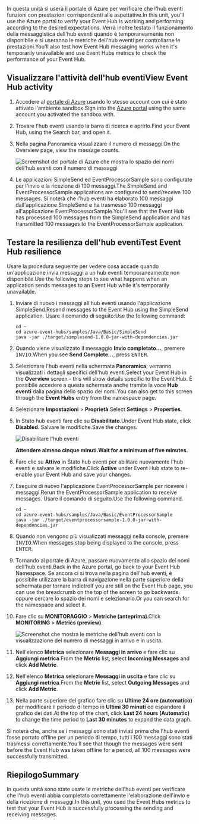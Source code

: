<span data-ttu-id="e9b1d-101">In questa unità si userà il portale di Azure per verificare che l'hub eventi funzioni con prestazioni corrispondenti alle aspettative.</span><span class="sxs-lookup"><span data-stu-id="e9b1d-101">In this unit, you'll use the Azure portal to verify your Event Hub is working and performing according to the desired expectations.</span></span> <span data-ttu-id="e9b1d-102">Verrà inoltre testato il funzionamento della messaggistica dell'hub eventi quando è temporaneamente non disponibile e si useranno le metriche dell'hub eventi per controllarne le prestazioni.</span><span class="sxs-lookup"><span data-stu-id="e9b1d-102">You'll also test how Event Hub messaging works when it's temporarily unavailable and use Event Hubs metrics to check the performance of your Event Hub.</span></span>

## <a name="view-event-hub-activity"></a><span data-ttu-id="e9b1d-103">Visualizzare l'attività dell'hub eventi</span><span class="sxs-lookup"><span data-stu-id="e9b1d-103">View Event Hub activity</span></span>

1. <span data-ttu-id="e9b1d-104">Accedere al [portale di Azure](https://portal.azure.com/learn.docs.microsoft.com?azure-portal=true) usando lo stesso account con cui è stato attivato l'ambiente sandbox.</span><span class="sxs-lookup"><span data-stu-id="e9b1d-104">Sign into the [Azure portal](https://portal.azure.com/learn.docs.microsoft.com?azure-portal=true) using the same account you activated the sandbox with.</span></span>

1. <span data-ttu-id="e9b1d-105">Trovare l'hub eventi usando la barra di ricerca e aprirlo.</span><span class="sxs-lookup"><span data-stu-id="e9b1d-105">Find your Event Hub, using the Search bar, and open it.</span></span>

1. <span data-ttu-id="e9b1d-106">Nella pagina Panoramica visualizzare il numero di messaggi.</span><span class="sxs-lookup"><span data-stu-id="e9b1d-106">On the Overview page, view the message counts.</span></span>

    ![Screenshot del portale di Azure che mostra lo spazio dei nomi dell'hub eventi con il numero di messaggi](../media/6-view-messages.png)

1. <span data-ttu-id="e9b1d-108">Le applicazioni SimpleSend ed EventProcessorSample sono configurate per l'invio e la ricezione di 100 messaggi.</span><span class="sxs-lookup"><span data-stu-id="e9b1d-108">The SimpleSend and EventProcessorSample applications are configured to send/receive 100 messages.</span></span> <span data-ttu-id="e9b1d-109">Si noterà che l'hub eventi ha elaborato 100 messaggi dall'applicazione SimpleSend e ha trasmesso 100 messaggi all'applicazione EventProcessorSample.</span><span class="sxs-lookup"><span data-stu-id="e9b1d-109">You'll see that the Event Hub has processed 100 messages from the SimpleSend application and has transmitted 100 messages to the EventProcessorSample application.</span></span>

## <a name="test-event-hub-resilience"></a><span data-ttu-id="e9b1d-110">Testare la resilienza dell'hub eventi</span><span class="sxs-lookup"><span data-stu-id="e9b1d-110">Test Event Hub resilience</span></span>

<span data-ttu-id="e9b1d-111">Usare la procedura seguente per vedere cosa accade quando un'applicazione invia messaggi a un hub eventi temporaneamente non disponibile.</span><span class="sxs-lookup"><span data-stu-id="e9b1d-111">Use the following steps to see what happens when an application sends messages to an Event Hub while it's temporarily unavailable.</span></span>

1. <span data-ttu-id="e9b1d-112">Inviare di nuovo i messaggi all'hub eventi usando l'applicazione SimpleSend.</span><span class="sxs-lookup"><span data-stu-id="e9b1d-112">Resend messages to the Event Hub using the SimpleSend application.</span></span> <span data-ttu-id="e9b1d-113">Usare il comando di seguito:</span><span class="sxs-lookup"><span data-stu-id="e9b1d-113">Use the following command:</span></span>

    ```azurecli
    cd ~
    cd azure-event-hubs/samples/Java/Basic/SimpleSend
    java -jar ./target/simplesend-1.0.0-jar-with-dependencies.jar
    ```

1. <span data-ttu-id="e9b1d-114">Quando viene visualizzato il messaggio **Invio completato...**, premere <kbd>INVIO</kbd>.</span><span class="sxs-lookup"><span data-stu-id="e9b1d-114">When you see **Send Complete...**, press <kbd>ENTER</kbd>.</span></span>

1. <span data-ttu-id="e9b1d-115">Selezionare l'hub eventi nella schermata **Panoramica**; verranno visualizzati i dettagli specifici dell'hub eventi.</span><span class="sxs-lookup"><span data-stu-id="e9b1d-115">Select your Event Hub in the **Overview** screen - this will show details specific to the Event Hub.</span></span> <span data-ttu-id="e9b1d-116">È possibile accedere a questa schermata anche tramite la voce **Hub eventi** dalla pagina dello spazio dei nomi.</span><span class="sxs-lookup"><span data-stu-id="e9b1d-116">You can also get to this screen through the **Event Hubs** entry from the namespace page.</span></span>

1. <span data-ttu-id="e9b1d-117">Selezionare **Impostazioni** > **Proprietà**.</span><span class="sxs-lookup"><span data-stu-id="e9b1d-117">Select **Settings** > **Properties**.</span></span>

1. <span data-ttu-id="e9b1d-118">In Stato hub eventi fare clic su **Disabilitato**.</span><span class="sxs-lookup"><span data-stu-id="e9b1d-118">Under Event Hub state, click **Disabled**.</span></span> <span data-ttu-id="e9b1d-119">Salvare le modifiche.</span><span class="sxs-lookup"><span data-stu-id="e9b1d-119">Save the changes.</span></span>

    ![Disabilitare l'hub eventi](../media/7-disable-event-hub.png)

    <span data-ttu-id="e9b1d-121">**Attendere almeno cinque minuti.**</span><span class="sxs-lookup"><span data-stu-id="e9b1d-121">**Wait for a minimum of five minutes.**</span></span>

1. <span data-ttu-id="e9b1d-122">Fare clic su **Attivo** in Stato hub eventi per abilitare nuovamente l'hub eventi e salvare le modifiche.</span><span class="sxs-lookup"><span data-stu-id="e9b1d-122">Click **Active** under Event Hub state to re-enable your Event Hub and save your changes.</span></span>

1. <span data-ttu-id="e9b1d-123">Eseguire di nuovo l'applicazione EventProcessorSample per ricevere i messaggi.</span><span class="sxs-lookup"><span data-stu-id="e9b1d-123">Rerun the EventProcessorSample application to receive messages.</span></span> <span data-ttu-id="e9b1d-124">Usare il comando di seguito.</span><span class="sxs-lookup"><span data-stu-id="e9b1d-124">Use the following command.</span></span>

    ```azurecli
    cd ~
    cd azure-event-hubs/samples/Java/Basic/EventProcessorSample
    java -jar ./target/eventprocessorsample-1.0.0-jar-with-dependencies.jar
    ```

1. <span data-ttu-id="e9b1d-125">Quando non vengono più visualizzati messaggi nella console, premere <kbd>INVIO</kbd>.</span><span class="sxs-lookup"><span data-stu-id="e9b1d-125">When messages stop being displayed to the console, press <kbd>ENTER</kbd>.</span></span>

1. <span data-ttu-id="e9b1d-126">Tornando al portale di Azure, passare nuovamente allo spazio dei nomi dell'hub eventi.</span><span class="sxs-lookup"><span data-stu-id="e9b1d-126">Back in the Azure portal, go back to your Event Hub Namespace.</span></span> <span data-ttu-id="e9b1d-127">Se ancora ci si trova nella pagina dell'hub eventi, è possibile utilizzare la barra di navigazione nella parte superiore della schermata per tornare indietro</span><span class="sxs-lookup"><span data-stu-id="e9b1d-127">If you are still on the Event Hub page, you can use the breadcrumb on the top of the screen to go backwards.</span></span> <span data-ttu-id="e9b1d-128">oppure cercare lo spazio dei nomi e selezionarlo.</span><span class="sxs-lookup"><span data-stu-id="e9b1d-128">Or you can search for the namespace and select it.</span></span>

1. <span data-ttu-id="e9b1d-129">Fare clic su **MONITORAGGIO** > **Metriche (anteprima)**.</span><span class="sxs-lookup"><span data-stu-id="e9b1d-129">Click **MONITORING** > **Metrics (preview)**.</span></span>

    ![Screenshot che mostra le metriche dell'hub eventi con la visualizzazione del numero di messaggi in arrivo e in uscita.](../media/7-event-hub-metrics.png)

1. <span data-ttu-id="e9b1d-131">Nell'elenco **Metrica** selezionare **Messaggi in arrivo** e fare clic su **Aggiungi metrica**.</span><span class="sxs-lookup"><span data-stu-id="e9b1d-131">From the **Metric** list, select **Incoming Messages** and click **Add Metric**.</span></span>

1. <span data-ttu-id="e9b1d-132">Nell'elenco **Metrica** selezionare **Messaggi in uscita** e fare clic su **Aggiungi metrica**.</span><span class="sxs-lookup"><span data-stu-id="e9b1d-132">From the **Metric** list, select **Outgoing Messages** and click **Add Metric**.</span></span>

1. <span data-ttu-id="e9b1d-133">Nella parte superiore del grafico fare clic su **Ultime 24 ore (automatico)** per modificare il periodo di tempo in **Ultimi 30 minuti** ed espandere il grafico dei dati.</span><span class="sxs-lookup"><span data-stu-id="e9b1d-133">At the top of the chart, click **Last 24 hours (Automatic)** to change the time period to **Last 30 minutes** to expand the data graph.</span></span>

<span data-ttu-id="e9b1d-134">Si noterà che, anche se i messaggi sono stati inviati prima che l'hub eventi fosse portato offline per un periodo di tempo, tutti i 100 messaggi sono stati trasmessi correttamente.</span><span class="sxs-lookup"><span data-stu-id="e9b1d-134">You'll see that though the messages were sent before the Event Hub was taken offline for a period, all 100 messages were successfully transmitted.</span></span>

## <a name="summary"></a><span data-ttu-id="e9b1d-135">Riepilogo</span><span class="sxs-lookup"><span data-stu-id="e9b1d-135">Summary</span></span>

<span data-ttu-id="e9b1d-136">In questa unità sono state usate le metriche dell'hub eventi per verificare che l'hub eventi abbia completato correttamente l'elaborazione dell'invio e della ricezione di messaggi.</span><span class="sxs-lookup"><span data-stu-id="e9b1d-136">In this unit, you used the Event Hubs metrics to test that your Event Hub is successfully processing the sending and receiving messages.</span></span>

